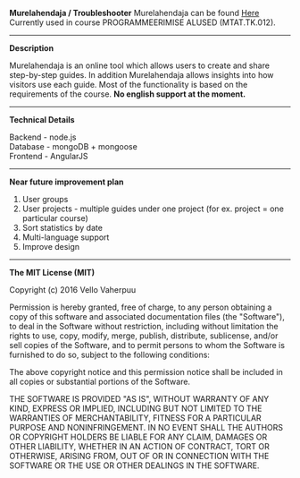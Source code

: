 **Murelahendaja / Troubleshooter**
Murelahendaja can be found [Here](progtugi.cs.ut.ee/#/login) 
<br/>Currently used in course PROGRAMMEERIMISE ALUSED (MTAT.TK.012).
- - -
**Description**

Murelahendaja is an online tool which allows users to create and share step-by-step guides. In addition Murelahendaja allows insights into how visitors use each guide. Most of the functionality is based on the requirements of the course.
**No english support at the moment.**

- - -
**Technical Details**

Backend - node.js 
<br /> Database - mongoDB + mongoose
<br /> Frontend - AngularJS


- - -
**Near future improvement plan**

1. User groups
2. User projects - multiple guides under one project (for ex. project = one particular course)
3. Sort statistics by date
4. Multi-language support 
5. Improve design

- - -

**The MIT License (MIT)**

Copyright (c) 2016 Vello Vaherpuu

Permission is hereby granted, free of charge, to any person obtaining a copy
of this software and associated documentation files (the "Software"), to deal
in the Software without restriction, including without limitation the rights
to use, copy, modify, merge, publish, distribute, sublicense, and/or sell
copies of the Software, and to permit persons to whom the Software is
furnished to do so, subject to the following conditions:

The above copyright notice and this permission notice shall be included in all
copies or substantial portions of the Software.

THE SOFTWARE IS PROVIDED "AS IS", WITHOUT WARRANTY OF ANY KIND, EXPRESS OR
IMPLIED, INCLUDING BUT NOT LIMITED TO THE WARRANTIES OF MERCHANTABILITY,
FITNESS FOR A PARTICULAR PURPOSE AND NONINFRINGEMENT. IN NO EVENT SHALL THE
AUTHORS OR COPYRIGHT HOLDERS BE LIABLE FOR ANY CLAIM, DAMAGES OR OTHER
LIABILITY, WHETHER IN AN ACTION OF CONTRACT, TORT OR OTHERWISE, ARISING FROM,
OUT OF OR IN CONNECTION WITH THE SOFTWARE OR THE USE OR OTHER DEALINGS IN THE
SOFTWARE.
